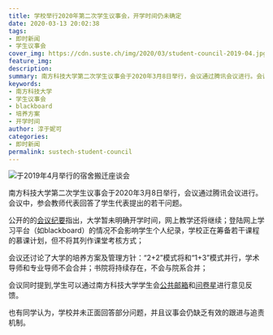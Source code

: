 ```yaml
---
title: 学校举行2020年第二次学生议事会，开学时间仍未确定
date: 2020-03-13 20:02:38
tags:
- 即时新闻
- 学生议事会
cover_img: https://cdn.suste.ch/img/2020/03/student-council-2019-04.jpg
feature_img:
description:
summary: 南方科技大学第二次学生议事会于2020年3月8日举行，会议通过腾讯会议进行。会议中，参会教师代表回答了学生代表提出的若干问题。
keywords:
- 南方科技大学
- 学生议事会
- blackboard
- 培养方案
- 开学时间
author: 淳于妮可
categories:
- 即时新闻
permalink: sustech-student-council
---
```

![于2019年4月举行的宿舍搬迁座谈会](https://cdn.suste.ch/img/2020/03/student-council-2019-04.jpg)

南方科技大学第二次学生议事会于2020年3月8日举行，会议通过腾讯会议进行。会议中，参会教师代表回答了学生代表提出的若干问题。

公开的的[会议纪要](https://cdn.suste.ch/doc/nanke/2020/03/南方科技大学第二次学生议事会会议纪要.pdf)指出，大学暂未明确开学时间，网上教学还将继续；登陆网上学习平台（如blackboard）的情况不会影响学生个人纪录，学校正在筹备若干课程的慕课计划，但不将其列作课堂考核方式；

会议还讨论了大学的培养方案及管理方针：“2+2”模式将和“1+3”模式并行，学术导师和专业导师不会合并；书院将持续存在，不会与院系合并；

会议同时提到,学生可以通过南方科技大学学生会[公共邮箱](mailto:sustcsu@mail.sustech.edu.cn)和[问卷星](https://wj.qq.com/s2/5086755/f393/)进行意见反馈。

也有同学认为，学校并未正面回答部分问题，并且议事会仍缺乏有效的跟进与追责机制。
